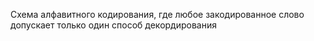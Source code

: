 Схема алфавитного кодирования, где любое закодированное слово допускает только один способ декордирования